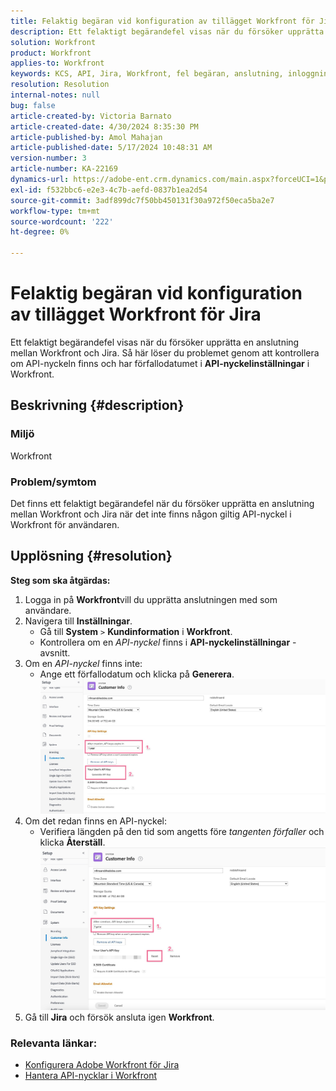 ```yaml
---
title: Felaktig begäran vid konfiguration av tillägget Workfront för Jira
description: Ett felaktigt begärandefel visas när du försöker upprätta en anslutning mellan Workfront och Jira.
solution: Workfront
product: Workfront
applies-to: Workfront
keywords: KCS, API, Jira, Workfront, fel begäran, anslutning, inloggning
resolution: Resolution
internal-notes: null
bug: false
article-created-by: Victoria Barnato
article-created-date: 4/30/2024 8:35:30 PM
article-published-by: Amol Mahajan
article-published-date: 5/17/2024 10:48:31 AM
version-number: 3
article-number: KA-22169
dynamics-url: https://adobe-ent.crm.dynamics.com/main.aspx?forceUCI=1&pagetype=entityrecord&etn=knowledgearticle&id=8ae34b2d-3107-ef11-9f8a-6045bd0a08d9
exl-id: f532bbc6-e2e3-4c7b-aefd-0837b1ea2d54
source-git-commit: 3adf899dc7f50bb450131f30a972f50eca5ba2e7
workflow-type: tm+mt
source-wordcount: '222'
ht-degree: 0%

---
```


# Felaktig begäran vid konfiguration av tillägget Workfront för Jira


Ett felaktigt begärandefel visas när du försöker upprätta en anslutning mellan Workfront och Jira. Så här löser du problemet genom att kontrollera om API-nyckeln finns och har förfallodatumet i <b>API-nyckelinställningar</b> i Workfront.

## Beskrivning {#description}


### <b>Miljö</b>

Workfront



### <b>Problem/symtom</b>

Det finns ett felaktigt begärandefel när du försöker upprätta en anslutning mellan Workfront och Jira när det inte finns någon giltig API-nyckel i Workfront för användaren.


## Upplösning {#resolution}

<b>Steg som ska åtgärdas:</b>
1. Logga in på <b>Workfront</b>vill du upprätta anslutningen med som användare.
2. Navigera till <b>Inställningar</b>.
   - Gå till <b>System</b> `>`  <b>Kundinformation</b> i <b>Workfront</b>.
   - Kontrollera om en *API-nyckel* finns i <b>API-nyckelinställningar</b> -avsnitt.
3. Om en *API-nyckel* finns inte:
   - Ange ett förfallodatum och klicka på <b>Generera</b>.![](assets/8674b399-6903-ee11-8f6e-6045bd006c82.png)
4. Om det redan finns en API-nyckel:
   - Verifiera längden på den tid som angetts före *tangenten förfaller* och klicka <b>Återställ</b>.![](assets/85b20db8-6903-ee11-8f6e-6045bd006c82.png)
5. Gå till <b>Jira</b> och försök ansluta igen <b>Workfront</b>.




### <b>Relevanta länkar:</b>

- [Konfigurera Adobe Workfront för Jira](https://experienceleague.adobe.com/docs/workfront/using/adobe-workfront-integrations/workfront-for-jira/configure-workfront-for-jira.html?lang=en)
- [Hantera API-nycklar i Workfront](https://experienceleague.adobe.com/docs/workfront/using/administration-and-setup/manage-wf/security/manage-api-keys.html?lang=en)
